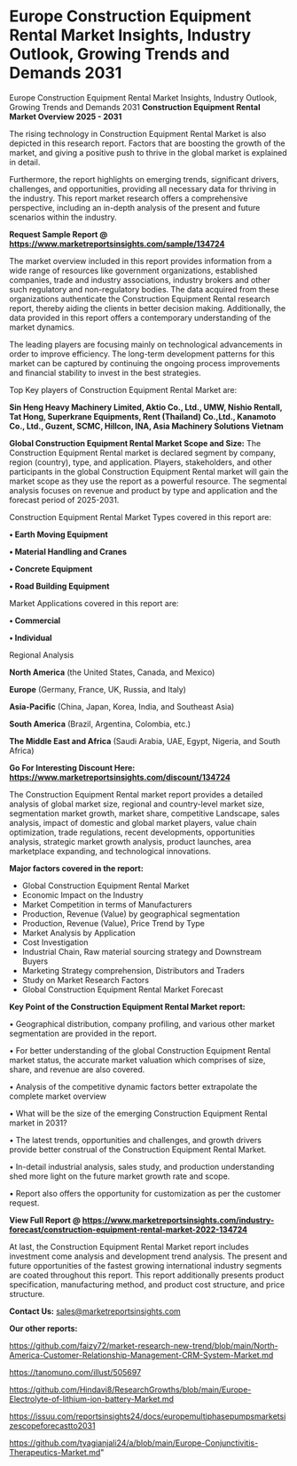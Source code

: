 # Europe Construction Equipment Rental Market Insights, Industry Outlook, Growing Trends and Demands 2031
Europe Construction Equipment Rental Market Insights, Industry Outlook, Growing Trends and Demands 2031
<Strong> Construction Equipment Rental Market Overview 2025 - 2031</strong>

The rising technology in Construction Equipment Rental Market is also depicted in this research report. Factors that are boosting the growth of the market, and giving a positive push to thrive in the global market is explained in detail.

Furthermore, the report highlights on emerging trends, significant drivers, challenges, and opportunities, providing all necessary data for thriving in the industry. This report market research offers a comprehensive perspective, including an in-depth analysis of the present and future scenarios within the industry.

<strong>Request Sample Report @ <a href=https://www.marketreportsinsights.com/sample/134724>https://www.marketreportsinsights.com/sample/134724</a></strong>

The market overview included in this report provides information from a wide range of resources like government organizations, established companies, trade and industry associations, industry brokers and other such regulatory and non-regulatory bodies. The data acquired from these organizations authenticate the Construction Equipment Rental research report, thereby aiding the clients in better decision making. Additionally, the data provided in this report offers a contemporary understanding of the market dynamics.

The leading players are focusing mainly on technological advancements in order to improve efficiency. The long-term development patterns for this market can be captured by continuing the ongoing process improvements and financial stability to invest in the best strategies.

Top Key players of Construction Equipment Rental Market are:

<strong>Sin Heng Heavy Machinery Limited, Aktio Co., Ltd., UMW, Nishio Rentall, Tat Hong, Superkrane Equipments, Rent (Thailand) Co.,Ltd., Kanamoto Co., Ltd., Guzent, SCMC, Hillcon, INA, Asia Machinery Solutions Vietnam</strong>

<strong><b>Global Construction Equipment Rental Market Scope and Size:</b></strong>
The Construction Equipment Rental market is declared segment by company, region (country), type, and application. Players, stakeholders, and other participants in the global Construction Equipment Rental market will gain the market scope as they use the report as a powerful resource. The segmental analysis focuses on revenue and product by type and application and the forecast period of 2025-2031.

Construction Equipment Rental Market Types covered in this report are:

<strong>• Earth Moving Equipment

• Material Handling and Cranes

• Concrete Equipment

• Road Building Equipment</strong>

Market Applications covered in this report are:

<strong>• Commercial

• Individual</strong> 

Regional Analysis

<strong>North America</strong> (the United States, Canada, and Mexico)

<strong>Europe</strong> (Germany, France, UK, Russia, and Italy)

<strong>Asia-Pacific</strong> (China, Japan, Korea, India, and Southeast Asia)

<strong>South America</strong> (Brazil, Argentina, Colombia, etc.)

<strong>The Middle East and Africa</strong> (Saudi Arabia, UAE, Egypt, Nigeria, and South Africa)

<strong>Go For Interesting Discount Here: <a href=https://www.marketreportsinsights.com/discount/134724>https://www.marketreportsinsights.com/discount/134724</a></strong>

The Construction Equipment Rental market report provides a detailed analysis of global market size, regional and country-level market size, segmentation market growth, market share, competitive Landscape, sales analysis, impact of domestic and global market players, value chain optimization, trade regulations, recent developments, opportunities analysis, strategic market growth analysis, product launches, area marketplace expanding, and technological innovations.

<strong><b>Major factors covered in the report:</b></strong>
<ul>
  <li>Global Construction Equipment Rental Market </li>
  <li>Economic Impact on the Industry</li>
  <li>Market Competition in terms of Manufacturers</li>
  <li>Production, Revenue (Value) by geographical segmentation</li>
  <li>Production, Revenue (Value), Price Trend by Type</li>
  <li>Market Analysis by Application</li>
  <li>Cost Investigation</li>
  <li>Industrial Chain, Raw material sourcing strategy and Downstream Buyers</li>
  <li>Marketing Strategy comprehension, Distributors and Traders</li>
  <li>Study on Market Research Factors</li>
  <li>Global Construction Equipment Rental Market Forecast</li>
</ul>

<strong><b>Key Point of the Construction Equipment Rental Market report:</b></strong>

• Geographical distribution, company profiling, and various other market segmentation are provided in the report.

• For better understanding of the global Construction Equipment Rental market status, the accurate market valuation which comprises of size, share, and revenue are also covered.

• Analysis of the competitive dynamic factors better extrapolate the complete market overview

• What will be the size of the emerging Construction Equipment Rental market in 2031?

• The latest trends, opportunities and challenges, and growth drivers provide better construal of the Construction Equipment Rental Market.

• In-detail industrial analysis, sales study, and production understanding shed more light on the future market growth rate and scope.

• Report also offers the opportunity for customization as per the customer request.

<strong><b>View Full Report @ <a href=https://www.marketreportsinsights.com/industry-forecast/construction-equipment-rental-market-2022-134724>https://www.marketreportsinsights.com/industry-forecast/construction-equipment-rental-market-2022-134724</a></b></strong>


At last, the Construction Equipment Rental Market report includes investment come analysis and development trend analysis. The present and future opportunities of the fastest growing international industry segments are coated throughout this report. This report additionally presents product specification, manufacturing method, and product cost structure, and price structure.

<strong>Contact Us:</strong>
sales@marketreportsinsights.com

<strong>Our other reports:</strong>

<a href=https://github.com/faizy72/market-research-new-trend/blob/main/North-America-Customer-Relationship-Management-CRM-System-Market.md>https://github.com/faizy72/market-research-new-trend/blob/main/North-America-Customer-Relationship-Management-CRM-System-Market.md</a>

<a href=https://tanomuno.com/illust/505697>https://tanomuno.com/illust/505697</a>

<a href=https://github.com/Hindavi8/ResearchGrowths/blob/main/Europe-Electrolyte-of-lithium-ion-battery-Market.md>https://github.com/Hindavi8/ResearchGrowths/blob/main/Europe-Electrolyte-of-lithium-ion-battery-Market.md</a>

<a href=https://issuu.com/reportsinsights24/docs/europemultiphasepumpsmarketsizescopeforecastto2031>https://issuu.com/reportsinsights24/docs/europemultiphasepumpsmarketsizescopeforecastto2031</a>

<a href=https://github.com/tyagianjali24/a/blob/main/Europe-Conjunctivitis-Therapeutics-Market.md>https://github.com/tyagianjali24/a/blob/main/Europe-Conjunctivitis-Therapeutics-Market.md</a>"
